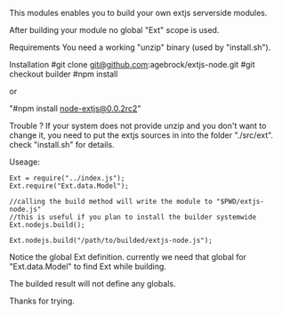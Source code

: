 This modules enables you to build your own extjs serverside modules.


After building your module no global "Ext" scope is used.

Requirements 
You need a working "unzip" binary (used by "install.sh").


Installation
#git clone git@github.com:agebrock/extjs-node.git
#git checkout builder
#npm install
 
or

"#npm install node-extjs@0.0.2rc2"
  

Trouble ?
If your system does not provide unzip and you don't want to change it,
you need to put the extjs sources in into the folder "./src/ext".
check "install.sh" for details.


Useage:

	Ext = require("../index.js");
	Ext.require("Ext.data.Model");
	
	//calling the build method will write the module to "$PWD/extjs-node.js"
	//this is useful if you plan to install the builder systemwide 
	Ext.nodejs.build();
	
	Ext.nodejs.build("/path/to/builded/extjs-node.js");
	
	
Notice the global Ext definition. currently we need that global for "Ext.data.Model" to find Ext while building.

The builded result will not define any globals.


Thanks for trying.

	





 








